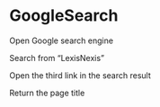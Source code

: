 # GoogleSearch

Open Google search engine

Search from “LexisNexis”

Open the third link in the search result

Return the page title
